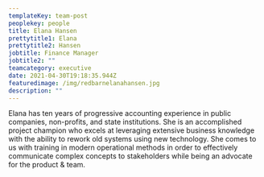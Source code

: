 ```yaml
---
templateKey: team-post
peoplekey: people
title: Elana Hansen
prettytitle1: Elana
prettytitle2: Hansen
jobtitle: Finance Manager
jobtitle2: ""
teamcategory: executive
date: 2021-04-30T19:18:35.944Z
featuredimage: /img/redbarnelanahansen.jpg
description: ""
---
```


Elana has ten years of progressive accounting experience in public companies, non-profits, and state institutions. She is an accomplished project champion who excels at leveraging extensive business knowledge with the ability to rework old systems using new technology. She comes to us with training in modern operational methods in order to effectively communicate complex concepts to stakeholders while being an advocate for the product & team.
